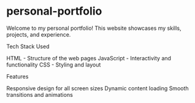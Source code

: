 # personal-portfolio
Welcome to my personal portfolio! This website showcases my skills, projects, and experience.

Tech Stack Used

HTML - Structure of the web pages
JavaScript - Interactivity and functionality
CSS - Styling and layout

Features

Responsive design for all screen sizes
Dynamic content loading
Smooth transitions and animations
